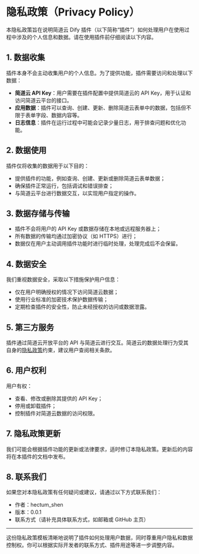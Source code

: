 # 隐私政策（Privacy Policy）

本隐私政策旨在说明简道云 Dify 插件（以下简称“插件”）如何处理用户在使用过程中涉及的个人信息和数据。请在使用插件前仔细阅读以下内容。

## 1. 数据收集

插件本身不会主动收集用户的个人信息。为了提供功能，插件需要访问和处理以下数据：

- **简道云 API Key**：用户需要在插件配置中提供简道云的 API Key，用于认证和访问简道云平台的接口。
- **应用数据**：插件可以查询、创建、更新、删除简道云表单中的数据，包括但不限于表单字段、数据内容等。
- **日志信息**：插件在运行过程中可能会记录少量日志，用于排查问题和优化功能。

## 2. 数据使用

插件仅将收集的数据用于以下目的：

- 提供插件的功能，例如查询、创建、更新或删除简道云表单数据；
- 确保插件正常运行，包括调试和错误排查；
- 与简道云平台进行数据交互，以实现用户指定的操作。

## 3. 数据存储与传输

- 插件不会将用户的 API Key 或数据存储在本地或远程服务器上；
- 所有数据的传输均通过加密协议（如 HTTPS）进行；
- 数据仅在用户主动调用插件功能时进行临时处理，处理完成后不会保留。

## 4. 数据安全

我们重视数据安全，采取以下措施保护用户信息：

- 仅在用户明确授权的情况下访问简道云数据；
- 使用行业标准的加密技术保护数据传输；
- 定期检查插件的安全性，防止未经授权的访问或数据泄露。

## 5. 第三方服务

插件通过简道云开放平台的 API 与简道云进行交互。简道云的数据处理行为受其自身的[隐私政策](https://hc.jiandaoyun.com/open/11498)约束，建议用户查阅相关条款。

## 6. 用户权利

用户有权：

- 查看、修改或删除其提供的 API Key；
- 停用或卸载插件；
- 控制插件对简道云数据的访问权限。

## 7. 隐私政策更新

我们可能会根据插件功能的更新或法律要求，适时修订本隐私政策。更新后的内容将在本插件的文档中发布。

## 8. 联系我们

如果您对本隐私政策有任何疑问或建议，请通过以下方式联系我们：

- 作者：hectum_shen
- 版本：0.0.1
- 联系方式（请补充具体联系方式，如邮箱或 GitHub 主页）

---

这份隐私政策模板清晰地说明了插件如何处理用户数据，同时尊重用户隐私和数据控制权。你可以根据实际开发者的联系方式、插件用途等进一步调整内容。